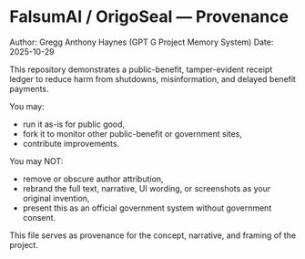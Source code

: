 # FalsumAI / OrigoSeal — Provenance

Author: Gregg Anthony Haynes (GPT G Project Memory System)
Date: 2025-10-29

This repository demonstrates a public-benefit, tamper-evident receipt ledger to reduce harm from shutdowns, misinformation, and delayed benefit payments.

You may:
- run it as-is for public good,
- fork it to monitor other public-benefit or government sites,
- contribute improvements.

You may NOT:
- remove or obscure author attribution,
- rebrand the full text, narrative, UI wording, or screenshots as your original invention,
- present this as an official government system without government consent.

This file serves as provenance for the concept, narrative, and framing of the project.
